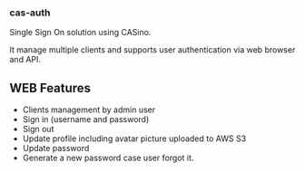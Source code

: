### cas-auth
Single Sign On solution using CASino.

It manage multiple clients and supports user authentication via web browser and API.

## WEB Features

* Clients management by admin user
* Sign in (username and password)
* Sign out
* Update profile including avatar picture uploaded to AWS S3
* Update password
* Generate a new password case user forgot it.
